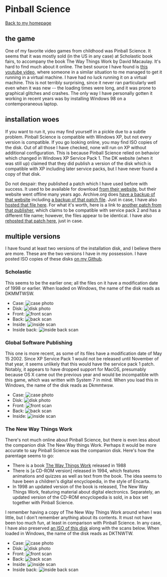 # Pinball Science

[Back to my homepage](/)

## the game

One of my favorite video games from childhood was Pinball Science. It seems that it was mostly sold (in the US in any case) at Scholastic book fairs, to accompany the book The Way Things Work by David Macaulay. It's hard to find much about it online. The best source I have found is [this youtube video](https://www.youtube.com/watch?v=4VeQDGTrruA), where someone in a similar situation to me managed to get it running in a virtual machine. I have had no luck running it on a virtual machine. This is not terribly surprising, since it never ran particularly well even when it was new -- the loading times were long, and it was prone to graphical glitches and crashes. The only way I have personally gotten it working in recent years was by installing Windows 98 on a contemporaneous laptop.

## installation woes

If you want to run it, you may find yourself in a pickle due to a subtle problem. Pinball Science is compatible with Windows XP, but not every version is compatible. If you go looking online, you may find ISO copies of the disk. Out of all those I have checked, none will run on XP without additional configuration. This is because Pinball Science relied on behavior which changed in Windows XP Service Pack 1. The DK website (when it was still up) claimed that they did publish a version of the disk which is compatible with XP including later service packs, but I have never found a copy of that disk.

Do not despair: they published a patch which I have used before with success. It used to be available for download [from their website](support.selectsoft.com/products/A/LDAMAFAMEJ.htm#Downloads), but their website went offline many years ago. Archive.org does [have a backup of that website](https://web.archive.org/web/20061127031515/support.selectsoft.com/products/A/LDAMAFAMEJ.htm) including [a backup of that patch file](https://web.archive.org/web/20061127031515/http://support.selectsoft.com/download/SP1fix.exe). Just in case, I have also [hosted that file here](SP1fix.exe). For what it's worth, here is a link to [another patch from that publisher](https://web.archive.org/web/20050209013234/http://www.learnatglobal.com/html/xp_sound.html), which claims to be compatible with service pack 2 and has a different file name; however, the files appear to be identical. I have also [rehosted that patch here](SPupdate.exe), just in case.

## multiple versions

I have found at least two versions of the installation disk, and I believe there are more. These are the two versions I have in my possession. I have posted ISO copies of these disks [on my Github](https://github.com/AldenMB/AldenMB.github.io/releases/tag/Pinball_Science).

### Scholastic

This seems to be the earlier one; all the files on it have a modification date of 1998 or earlier. When loaded on Windows, the name of the disk reads as DKMMTWSW.

 - Case: ![case photo](scholastic_case.jpg)
 - Disk: ![disk photo](scholastic_disk.jpg)
 - Front: ![front scan](scholastic_front.png)
 - Back: ![back scan](scholastic_back.png)
 - Inside: ![inside scan](scholastic_inside.png)
 - Inside back: ![inside back scan](scholastic_back_inside.png)

### Global Software Publishing

This one is more recent, as some of its files have a modification date of May 15 2002. Since XP Service Pack 1 would not be released until November of that year, it seems unlikely that this would have the service pack 1 patch. Notably, it appears to have dropped support for MacOS, presumably because OS X came out the previous year and would be incompatible with this game, which was written with System 7 in mind. When you load this in Windows, the name of the disk reads as Dkmmtwsw.


 - Case: ![case photo](global_case.jpg)
 - Disk: ![disk photo](global_disk.jpg)
 - Front: ![front scan](global_front.png)
 - Back: ![back scan](global_back.png)
 - Inside: ![inside scan](global_inside.png)

### The New Way Things Work

There's not much online about Pinball Science, but there is even less about the companion disk The New Way things Work. Perhaps it would be more accurate to say Pinball Science was the companion disk. Here's how the parentage seems to go:

 - There is a book [The Way Things Work](https://en.wikipedia.org/wiki/The_Way_Things_Work) released in 1988
 - There is [a CD-ROM version] released in 1994, which features animations and quizzes as well as text from the book. The idea seems to have been a children's digital encyclopedia, in the style of Encarta.
 - In 1998 an updated version of the book is released, The New Way Things Work, featuring material about digital electronics. Separately, an updated version of the CD-ROM encyclopedia is sold, in a box set together with Pinball Science.

I remember having a copy of The New Way Things Work around when I was little, but I don't remember anything about its contents. It must not have been too much fun, at least in comparison with Pinball Science. In any case, I have also preserved [an ISO of this disk](https://github.com/AldenMB/AldenMB.github.io/releases/tag/Pinball_Science) along with the scans below. When loaded in Windows, the name of the disk reads as DKTNWTW.

 - Case: ![case photo](way_things_work_case.jpg)
 - Disk: ![disk photo](way_things_work_disk.jpg)
 - Front: ![front scan](way_things_work_front.png)
 - Back: ![back scan](way_things_work_back.png)
 - Inside: ![inside scan](way_things_work_inside.png)
 - Inside back: ![inside back scan](way_things_work_back_inside.png)